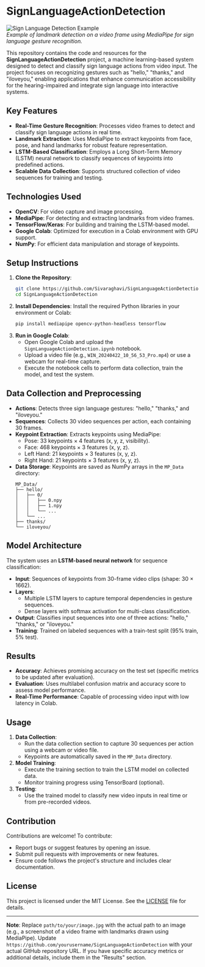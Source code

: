 # SignLanguageActionDetection

![Sign Language Detection Example](path/to/your/image.jpg)  
*Example of landmark detection on a video frame using MediaPipe for sign language gesture recognition.*

This repository contains the code and resources for the **SignLanguageActionDetection** project, a machine learning-based system designed to detect and classify sign language actions from video input. The project focuses on recognizing gestures such as "hello," "thanks," and "iloveyou," enabling applications that enhance communication accessibility for the hearing-impaired and integrate sign language into interactive systems.

## Key Features
- **Real-Time Gesture Recognition**: Processes video frames to detect and classify sign language actions in real time.
- **Landmark Extraction**: Uses MediaPipe to extract keypoints from face, pose, and hand landmarks for robust feature representation.
- **LSTM-Based Classification**: Employs a Long Short-Term Memory (LSTM) neural network to classify sequences of keypoints into predefined actions.
- **Scalable Data Collection**: Supports structured collection of video sequences for training and testing.

## Technologies Used
- **OpenCV**: For video capture and image processing.
- **MediaPipe**: For detecting and extracting landmarks from video frames.
- **TensorFlow/Keras**: For building and training the LSTM-based model.
- **Google Colab**: Optimized for execution in a Colab environment with GPU support.
- **NumPy**: For efficient data manipulation and storage of keypoints.

## Setup Instructions
1. **Clone the Repository**:
   ```bash
   git clone https://github.com/Sivaraghavi/SignLanguageActionDetection.git
   cd SignLanguageActionDetection
   ```
2. **Install Dependencies**:
   Install the required Python libraries in your environment or Colab:
   ```bash
   pip install mediapipe opencv-python-headless tensorflow
   ```
3. **Run in Google Colab**:
   - Open Google Colab and upload the `SignLanguageActionDetection.ipynb` notebook.
   - Upload a video file (e.g., `WIN_20240422_10_56_53_Pro.mp4`) or use a webcam for real-time capture.
   - Execute the notebook cells to perform data collection, train the model, and test the system.

## Data Collection and Preprocessing
- **Actions**: Detects three sign language gestures: "hello," "thanks," and "iloveyou."
- **Sequences**: Collects 30 video sequences per action, each containing 30 frames.
- **Keypoint Extraction**: Extracts keypoints using MediaPipe:
  - Pose: 33 keypoints × 4 features (x, y, z, visibility).
  - Face: 468 keypoints × 3 features (x, y, z).
  - Left Hand: 21 keypoints × 3 features (x, y, z).
  - Right Hand: 21 keypoints × 3 features (x, y, z).
- **Data Storage**: Keypoints are saved as NumPy arrays in the `MP_Data` directory:
  ```
  MP_Data/
  ├── hello/
  │   ├── 0/
  │   │   ├── 0.npy
  │   │   ├── 1.npy
  │   │   └── ...
  │   └── ...
  ├── thanks/
  └── iloveyou/
  ```

## Model Architecture
The system uses an **LSTM-based neural network** for sequence classification:
- **Input**: Sequences of keypoints from 30-frame video clips (shape: 30 × 1662).
- **Layers**:
  - Multiple LSTM layers to capture temporal dependencies in gesture sequences.
  - Dense layers with softmax activation for multi-class classification.
- **Output**: Classifies input sequences into one of three actions: "hello," "thanks," or "iloveyou."
- **Training**: Trained on labeled sequences with a train-test split (95% train, 5% test).

## Results
- **Accuracy**: Achieves promising accuracy on the test set (specific metrics to be updated after evaluation).
- **Evaluation**: Uses multilabel confusion matrix and accuracy score to assess model performance.
- **Real-Time Performance**: Capable of processing video input with low latency in Colab.

## Usage
1. **Data Collection**:
   - Run the data collection section to capture 30 sequences per action using a webcam or video file.
   - Keypoints are automatically saved in the `MP_Data` directory.
2. **Model Training**:
   - Execute the training section to train the LSTM model on collected data.
   - Monitor training progress using TensorBoard (optional).
3. **Testing**:
   - Use the trained model to classify new video inputs in real time or from pre-recorded videos.

## Contribution
Contributions are welcome! To contribute:
- Report bugs or suggest features by opening an issue.
- Submit pull requests with improvements or new features.
- Ensure code follows the project's structure and includes clear documentation.

## License
This project is licensed under the MIT License. See the [LICENSE](LICENSE) file for details.

---

**Note**: Replace `path/to/your/image.jpg` with the actual path to an image (e.g., a screenshot of a video frame with landmarks drawn using MediaPipe). Update `https://github.com/yourusername/SignLanguageActionDetection` with your actual GitHub repository URL. If you have specific accuracy metrics or additional details, include them in the "Results" section.